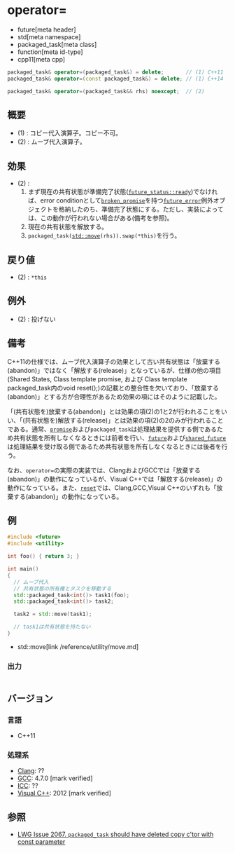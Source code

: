 # operator=
* future[meta header]
* std[meta namespace]
* packaged_task[meta class]
* function[meta id-type]
* cpp11[meta cpp]

```cpp
packaged_task& operator=(packaged_task&) = delete;       // (1) C++11
packaged_task& operator=(const packaged_task&) = delete; // (1) C++14

packaged_task& operator=(packaged_task&& rhs) noexcept;  // (2)
```

## 概要
- (1) : コピー代入演算子。コピー不可。
- (2) : ムーブ代入演算子。


## 効果
- (2) :
    1. まず現在の共有状態が準備完了状態([`future_status::ready`](../future_status.md))でなければ、error conditionとして[`broken_promise`](../future_errc.md)を持つ[`future_error`](../future_error.md)例外オブジェクトを格納したのち、準備完了状態にする。ただし、実装によっては、この動作が行われない場合がある(備考を参照)。
    2. 現在の共有状態を解放する。
    3. `packaged_task(`[`std::move`](/reference/utility/move.md)`(rhs)).swap(*this)`を行う。


## 戻り値
- (2) : `*this`


## 例外
- (2) : 投げない


## 備考
C++11の仕様では、ムーブ代入演算子の効果として古い共有状態は「放棄する(abandon)」ではなく「解放する(release)」となっているが、仕様の他の項目(Shared States, Class template promise, および Class template packaged_task内のvoid reset();)の記載との整合性を欠いており、「放棄する(abandon)」とする方が合理性があるため効果の項にはそのように記載した。

「(共有状態を)放棄する(abandon)」とは効果の項(2)の1と2が行われることをいい、「(共有状態を)解放する(release)」とは効果の項(2)の2のみが行われることである。通常、[`promise`](../promise.md)および`packaged_task`は処理結果を提供する側であるため共有状態を所有しなくなるときには前者を行い、[`future`](../future.md)および[`shared_future`](../shared_future.md)は処理結果を受け取る側であるため共有状態を所有しなくなるときには後者を行う。

なお、`operator=`の実際の実装では、ClangおよびGCCでは「放棄する(abandon)」の動作になっているが、Visual C++では「解放する(release)」の動作になっている。また、[`reset`](reset.md)では、Clang,GCC,Visual C++のいずれも「放棄する(abandon)」の動作になっている。

## 例
```cpp example
#include <future>
#include <utility>

int foo() { return 3; }

int main()
{
  // ムーブ代入
  // 共有状態の所有権とタスクを移動する
  std::packaged_task<int()> task1(foo);
  std::packaged_task<int()> task2;

  task2 = std::move(task1);

  // task1は共有状態を持たない
}
```
* std::move[link /reference/utility/move.md]

### 出力
```
```

## バージョン
### 言語
- C++11

### 処理系
- [Clang](/implementation.md#clang): ??
- [GCC](/implementation.md#gcc): 4.7.0 [mark verified]
- [ICC](/implementation.md#icc): ??
- [Visual C++](/implementation.md#visual_cpp): 2012 [mark verified]


## 参照
- [LWG Issue 2067. `packaged_task` should have deleted copy c'tor with const parameter](http://www.open-std.org/jtc1/sc22/wg21/docs/lwg-defects.html#2067)
